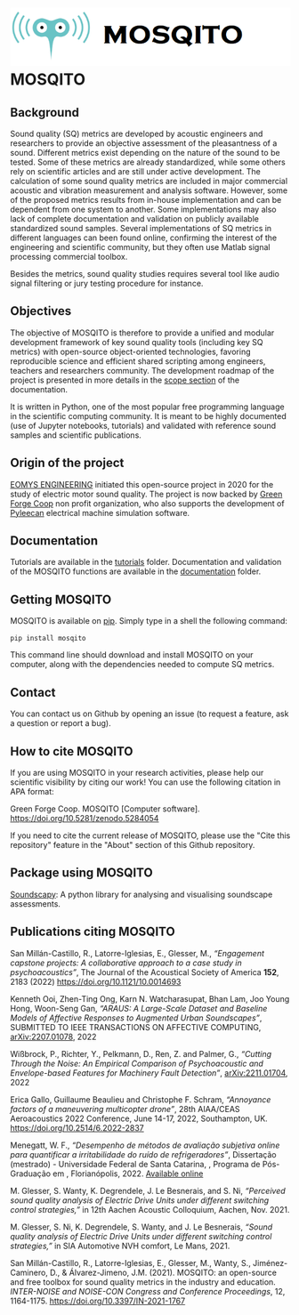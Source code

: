 # ![MOSQITO Logo](https://raw.githubusercontent.com/Eomys/MoSQITo/master/logo.png) MOSQITO

## Background

Sound quality (SQ) metrics are developed by acoustic engineers and 
researchers to provide an objective assessment of the pleasantness of a
sound. Different metrics exist depending on the nature of the sound to
be tested. Some of these metrics are already standardized, while some
others rely on scientific articles and are still under active
development. The calculation of some sound quality metrics are included
in major commercial acoustic and vibration measurement and analysis
software. However, some of the proposed metrics results from in-house
implementation and can be dependent from one system to another. Some
implementations may also lack of complete documentation and validation
on publicly available standardized sound samples. Several
implementations of SQ metrics in different languages can been found
online, confirming the interest of the engineering and scientific
community, but they often use Matlab signal processing commercial
toolbox.

Besides the metrics, sound quality studies requires several tool like audio signal filtering or jury testing procedure for instance.

## Objectives

The objective of MOSQITO is therefore to provide a unified and modular development framework of key sound quality tools (including key SQ metrics) with open-source object-oriented technologies, favoring reproducible science and efficient shared scripting among engineers, teachers and researchers
community. The development roadmap of the project is presented in more details in the [scope section](./docs/scope.md) of the documentation. 

It is written in Python, one of the most popular free programming language in the scientific computing community. It is meant to be highly documented (use of Jupyter notebooks, tutorials) and validated with reference sound samples and scientific publications.

## Origin of the project

[EOMYS ENGINEERING](https://eomys.com/?lang=en) initiated this open-source project in 2020 for the study of electric motor sound quality. The project is now backed by [Green Forge Coop](https://www.linkedin.com/company/greenforgecoop/) non profit organization, who also supports the development of [Pyleecan](https://www.pyleecan.org) electrical machine simulation software.

## Documentation

Tutorials are available in the [tutorials](./tutorials/) folder. Documentation and validation of the MOSQITO functions are available in the [documentation](./docs/) folder.

## Getting MOSQITO
MOSQITO is available on [pip](https://pypi.org/project/pip/). Simply type in a shell the following command:

    pip install mosqito

This command line should download and install MOSQITO on your computer, along with the dependencies needed to compute SQ metrics.

## Contact

You can contact us on Github by opening an issue (to request a feature, ask a question or report a bug). 

## How to cite MOSQITO

If you are using MOSQITO in your research activities, please help our scientific visibility by citing our work! You can use the following citation in APA format:

Green Forge Coop. MOSQITO [Computer software]. https://doi.org/10.5281/zenodo.5284054

If you need to cite the current release of MOSQITO, please use the "Cite this repository" feature in the "About" section of this Github repository.


## Package using MOSQITO

[Soundscapy](https://github.com/MitchellAcoustics/Soundscapy): A python library for analysing and visualising soundscape assessments.

## Publications citing MOSQITO

San Millán-Castillo, R., Latorre-Iglesias, E., Glesser, M., *“Engagement capstone projects: A collaborative approach to a case study in psychoacoustics”*, The Journal of the Acoustical Society of America **152**, 2183 (2022) https://doi.org/10.1121/10.0014693

Kenneth Ooi, Zhen-Ting Ong, Karn N. Watcharasupat, Bhan Lam, Joo Young Hong, Woon-Seng Gan, *“ARAUS: A Large-Scale Dataset and Baseline Models of Affective Responses to Augmented Urban Soundscapes”*, SUBMITTED TO IEEE TRANSACTIONS ON AFFECTIVE COMPUTING, [arXiv:2207.01078](https://arxiv.org/abs/2207.01078), 2022

Wißbrock, P., Richter, Y., Pelkmann, D., Ren, Z. and Palmer, G., *“Cutting Through the Noise: An Empirical Comparison of Psychoacoustic and Envelope-based Features for Machinery Fault Detection”*, [arXiv:2211.01704](https://arxiv.org/abs/2211.01704), 2022

Erica Gallo, Guillaume Beaulieu and Christophe F. Schram, *“Annoyance factors of a maneuvering multicopter drone”*, 28th AIAA/CEAS Aeroacoustics 2022 Conference,  June 14-17, 2022, Southampton, UK. https://doi.org/10.2514/6.2022-2837

Menegatt, W. F., *“Desempenho de métodos de avaliação subjetiva online para quantificar a irritabilidade do ruído de refrigeradores”*, Dissertação (mestrado) - Universidade Federal de Santa Catarina, , Programa de Pós-Graduação em , Florianópolis, 2022. [Available online](https://repositorio.ufsc.br/handle/123456789/241023)

M. Glesser, S. Wanty, K. Degrendele, J. Le Besnerais, and S. Ni, *“Perceived sound quality analysis of Electric Drive Units under different switching control strategies,”* in 12th Aachen Acoustic Colloquium, Aachen, Nov. 2021.

M. Glesser, S. Ni, K. Degrendele, S. Wanty, and J. Le Besnerais, *“Sound quality analysis of Electric Drive Units under different switching control strategies,”* in SIA Automotive NVH comfort, Le Mans, 2021.

San Millán-Castillo, R., Latorre-Iglesias, E., Glesser, M., Wanty, S., Jiménez-Caminero, D., & Álvarez-Jimeno, J.M. (2021). MOSQITO: an open-source and free toolbox for sound quality metrics in the industry and education. *INTER-NOISE and NOISE-CON Congress and Conference Proceedings*, 12, 1164-1175. https://doi.org/10.3397/IN-2021-1767



